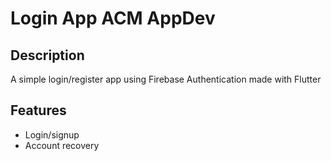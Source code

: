 # Login App ACM AppDev

## Description
A simple login/register app using Firebase Authentication made with Flutter

## Features
- Login/signup
- Account recovery
